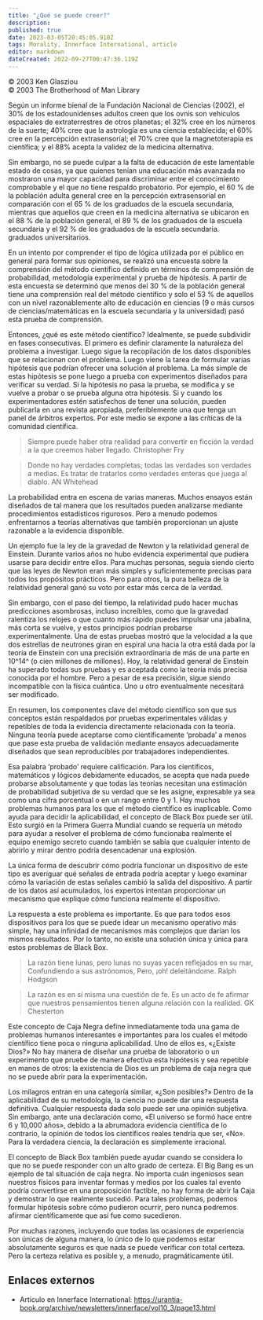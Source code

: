 ```yaml
---
title: "¿Qué se puede creer?"
description: 
published: true
date: 2023-03-05T20:45:05.910Z
tags: Morality, Innerface International, article
editor: markdown
dateCreated: 2022-09-27T00:47:36.119Z
---
```


<p class="v-card v-sheet theme--light grey lighten-3 px-2">© 2003 Ken Glasziou<br>© 2003 The Brotherhood of Man Library</p>

Según un informe bienal de la Fundación Nacional de Ciencias (2002), el 30% de los estadounidenses adultos creen que los ovnis son vehículos espaciales de extraterrestres de otros planetas; el 32% cree en los números de la suerte; 40% cree que la astrología es una ciencia establecida; el 60% cree en la percepción extrasensorial; el 70% cree que la magnetoterapia es científica; y el 88% acepta la validez de la medicina alternativa.

Sin embargo, no se puede culpar a la falta de educación de este lamentable estado de cosas, ya que quienes tenían una educación más avanzada no mostraron una mayor capacidad para discriminar entre el conocimiento comprobable y el que no tiene respaldo probatorio. Por ejemplo, el 60 % de la población adulta general cree en la percepción extrasensorial en comparación con el 65 % de los graduados de la escuela secundaria, mientras que aquellos que creen en la medicina alternativa se ubicaron en el 88 % de la población general, el 89 % de los graduados de la escuela secundaria y el 92 % de los graduados de la escuela secundaria. graduados universitarios.

En un intento por comprender el tipo de lógica utilizada por el público en general para formar sus opiniones, se realizó una encuesta sobre la comprensión del método científico definido en términos de comprensión de probabilidad, metodología experimental y prueba de hipótesis. A partir de esta encuesta se determinó que menos del 30 % de la población general tiene una comprensión real del método científico y solo el 53 % de aquellos con un nivel razonablemente alto de educación en ciencias (9 o más cursos de ciencias/matemáticas en la escuela secundaria y la universidad) pasó esta prueba de comprensión.

Entonces, ¿qué es este método científico? Idealmente, se puede subdividir en fases consecutivas. El primero es definir claramente la naturaleza del problema a investigar. Luego sigue la recopilación de los datos disponibles que se relacionan con el problema. Luego viene la tarea de formular varias hipótesis que podrían ofrecer una solución al problema. La más simple de estas hipótesis se pone luego a prueba con experimentos diseñados para verificar su verdad. Si la hipótesis no pasa la prueba, se modifica y se vuelve a probar o se prueba alguna otra hipótesis. Si y cuando los experimentadores estén satisfechos de tener una solución, pueden publicarla en una revista apropiada, preferiblemente una que tenga un panel de árbitros expertos. Por este medio se expone a las críticas de la comunidad científica.

> Siempre puede haber otra realidad para convertir en ficción la verdad a la que creemos haber llegado.
> Christopher Fry

> Donde no hay verdades completas; todas las verdades son verdades a medias. Es tratar de tratarlos como verdades enteras que juega al diablo.
> AN Whitehead

La probabilidad entra en escena de varias maneras. Muchos ensayos están diseñados de tal manera que los resultados pueden analizarse mediante procedimientos estadísticos rigurosos. Pero a menudo podemos enfrentarnos a teorías alternativas que también proporcionan un ajuste razonable a la evidencia disponible.

Un ejemplo fue la ley de la gravedad de Newton y la relatividad general de Einstein. Durante varios años no hubo evidencia experimental que pudiera usarse para decidir entre ellos. Para muchas personas, seguía siendo cierto que las leyes de Newton eran más simples y suficientemente precisas para todos los propósitos prácticos. Pero para otros, la pura belleza de la relatividad general ganó su voto por estar más cerca de la verdad.

Sin embargo, con el paso del tiempo, la relatividad pudo hacer muchas predicciones asombrosas, incluso increíbles, como que la gravedad ralentiza los relojes o que cuanto más rápido puedes impulsar una jabalina, más corta se vuelve, y estos principios podrían probarse experimentalmente. Una de estas pruebas mostró que la velocidad a la que dos estrellas de neutrones giran en espiral una hacia la otra está dada por la teoría de Einstein con una precisión extraordinaria de más de una parte en 10^14^ (o cien millones de millones). Hoy, la relatividad general de Einstein ha superado todas sus pruebas y es aceptada como la teoría más precisa conocida por el hombre. Pero a pesar de esa precisión, sigue siendo incompatible con la física cuántica. Uno u otro eventualmente necesitará ser modificado.

En resumen, los componentes clave del método científico son que sus conceptos están respaldados por pruebas experimentales válidas y repetibles de toda la evidencia directamente relacionada con la teoría. Ninguna teoría puede aceptarse como científicamente ‘probada’ a menos que pase esta prueba de validación mediante ensayos adecuadamente diseñados que sean reproducibles por trabajadores independientes.

Esa palabra ‘probado’ requiere calificación. Para los científicos, matemáticos y lógicos debidamente educados, se acepta que nada puede probarse absolutamente y que todas las teorías necesitan una estimación de probabilidad subjetiva de su verdad que se les asigne, expresable ya sea como una cifra porcentual o en un rango entre 0 y 1. Hay muchos problemas humanos para los que el método científico es inaplicable. Como ayuda para decidir la aplicabilidad, el concepto de Black Box puede ser útil. Esto surgió en la Primera Guerra Mundial cuando se requería un método para ayudar a resolver el problema de cómo funcionaba realmente el equipo enemigo secreto cuando también se sabía que cualquier intento de abrirlo y mirar dentro podría desencadenar una explosión.

La única forma de descubrir cómo podría funcionar un dispositivo de este tipo es averiguar qué señales de entrada podría aceptar y luego examinar cómo la variación de estas señales cambió la salida del dispositivo. A partir de los datos así acumulados, los expertos intentan proporcionar un mecanismo que explique cómo funciona realmente el dispositivo.

La respuesta a este problema es importante. Es que para todos esos dispositivos para los que se puede idear un mecanismo operativo más simple, hay una infinidad de mecanismos más complejos que darían los mismos resultados. Por lo tanto, no existe una solución única y única para estos problemas de Black Box.

> La razón tiene lunas, pero lunas no suyas
> yacen reflejados en su mar,
> Confundiendo a sus astrónomos,
> Pero, ¡oh! deleitándome.
> Ralph Hodgson

> La razón es en sí misma una cuestión de fe. Es un acto de fe afirmar que nuestros pensamientos tienen alguna relación con la realidad.
> GK Chesterton

Este concepto de Caja Negra define inmediatamente toda una gama de problemas humanos interesantes e importantes para los cuales el método científico tiene poca o ninguna aplicabilidad. Uno de ellos es, «¿Existe Dios?» No hay manera de diseñar una prueba de laboratorio o un experimento que pruebe de manera efectiva esta hipótesis y sea repetible en manos de otros: la existencia de Dios es un problema de caja negra que no se puede abrir para la experimentación.

Los milagros entran en una categoría similar, «¿Son posibles?» Dentro de la aplicabilidad de su metodología, la ciencia no puede dar una respuesta definitiva. Cualquier respuesta dada solo puede ser una opinión subjetiva. Sin embargo, ante una declaración como, «El universo se formó hace entre 6 y 10,000 años», debido a la abrumadora evidencia científica de lo contrario, la opinión de todos los científicos reales tendría que ser, «No». Para la verdadera ciencia, la declaración es simplemente irracional.

El concepto de Black Box también puede ayudar cuando se considera lo que no se puede responder con un alto grado de certeza. El Big Bang es un ejemplo de tal situación de caja negra. No importa cuán ingeniosos sean nuestros físicos para inventar formas y medios por los cuales tal evento podría convertirse en una proposición factible, no hay forma de abrir la Caja y demostrar lo que realmente sucedió. Para tales problemas, podemos formular hipótesis sobre cómo pudieron ocurrir, pero nunca podremos afirmar científicamente que así fue como sucedieron.

Por muchas razones, incluyendo que todas las ocasiones de experiencia son únicas de alguna manera, lo único de lo que podemos estar absolutamente seguros es que nada se puede verificar con total certeza. Pero la certeza relativa es posible y, a menudo, pragmáticamente útil.

## Enlaces externos

- Artículo en Innerface International: https://urantia-book.org/archive/newsletters/innerface/vol10_3/page13.html

